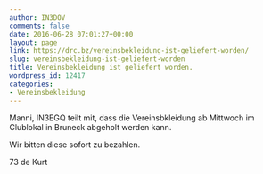 ```yaml
---
author: IN3DOV
comments: false
date: 2016-06-28 07:01:27+00:00
layout: page
link: https://drc.bz/vereinsbekleidung-ist-geliefert-worden/
slug: vereinsbekleidung-ist-geliefert-worden
title: Vereinsbekleidung ist geliefert worden.
wordpress_id: 12417
categories:
- Vereinsbekleidung
---
```


Manni, IN3EGQ teilt mit, dass die Vereinsbkleidung ab Mittwoch im Clublokal in Bruneck abgeholt werden kann.

Wir bitten diese sofort zu bezahlen.

73 de Kurt
